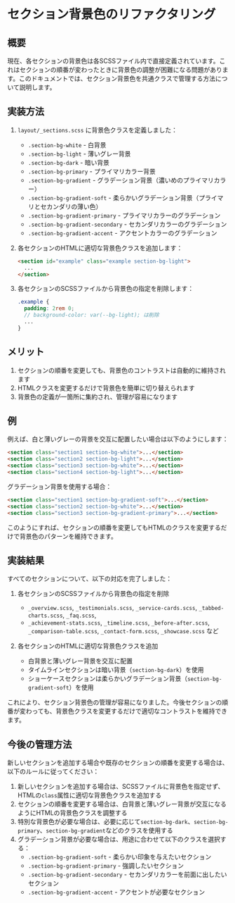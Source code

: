 # セクション背景色のリファクタリング

## 概要

現在、各セクションの背景色は各SCSSファイル内で直接定義されています。これはセクションの順番が変わったときに背景色の調整が困難になる問題があります。このドキュメントでは、セクション背景色を共通クラスで管理する方法について説明します。

## 実装方法

1. `layout/_sections.scss` に背景色クラスを定義しました：
   - `.section-bg-white` - 白背景
   - `.section-bg-light` - 薄いグレー背景
   - `.section-bg-dark` - 暗い背景
   - `.section-bg-primary` - プライマリカラー背景
   - `.section-bg-gradient` - グラデーション背景（濃いめのプライマリカラー）
   - `.section-bg-gradient-soft` - 柔らかいグラデーション背景（プライマリとセカンダリの薄い色）
   - `.section-bg-gradient-primary` - プライマリカラーのグラデーション
   - `.section-bg-gradient-secondary` - セカンダリカラーのグラデーション
   - `.section-bg-gradient-accent` - アクセントカラーのグラデーション

2. 各セクションのHTMLに適切な背景色クラスを追加します：
   ```html
   <section id="example" class="example section-bg-light">
     ...
   </section>
   ```

3. 各セクションのSCSSファイルから背景色の指定を削除します：
   ```scss
   .example {
     padding: 2rem 0;
     // background-color: var(--bg-light); は削除
     ...
   }
   ```

## メリット

1. セクションの順番を変更しても、背景色のコントラストは自動的に維持されます
2. HTMLクラスを変更するだけで背景色を簡単に切り替えられます
3. 背景色の定義が一箇所に集約され、管理が容易になります

## 例

例えば、白と薄いグレーの背景を交互に配置したい場合は以下のようにします：

```html
<section class="section1 section-bg-white">...</section>
<section class="section2 section-bg-light">...</section>
<section class="section3 section-bg-white">...</section>
<section class="section4 section-bg-light">...</section>
```

グラデーション背景を使用する場合：

```html
<section class="section1 section-bg-gradient-soft">...</section>
<section class="section2 section-bg-white">...</section>
<section class="section3 section-bg-gradient-primary">...</section>
```

このようにすれば、セクションの順番を変更してもHTMLのクラスを変更するだけで背景色のパターンを維持できます。

## 実装結果

すべてのセクションについて、以下の対応を完了しました：

1. 各セクションのSCSSファイルから背景色の指定を削除
   - `_overview.scss`, `_testimonials.scss`, `_service-cards.scss`, `_tabbed-charts.scss`, `_faq.scss`, 
   - `_achievement-stats.scss`, `_timeline.scss`, `_before-after.scss`, `_comparison-table.scss`, `_contact-form.scss`, `_showcase.scss` など

2. 各セクションのHTMLに適切な背景色クラスを追加
   - 白背景と薄いグレー背景を交互に配置
   - タイムラインセクションは暗い背景（`section-bg-dark`）を使用
   - ショーケースセクションは柔らかいグラデーション背景（`section-bg-gradient-soft`）を使用

これにより、セクション背景色の管理が容易になりました。今後セクションの順番が変わっても、背景色クラスを変更するだけで適切なコントラストを維持できます。

## 今後の管理方法

新しいセクションを追加する場合や既存のセクションの順番を変更する場合は、以下のルールに従ってください：

1. 新しいセクションを追加する場合は、SCSSファイルに背景色を指定せず、HTMLの`class`属性に適切な背景色クラスを追加する
2. セクションの順番を変更する場合は、白背景と薄いグレー背景が交互になるようにHTMLの背景色クラスを調整する
3. 特別な背景色が必要な場合は、必要に応じて`section-bg-dark`、`section-bg-primary`、`section-bg-gradient`などのクラスを使用する
4. グラデーション背景が必要な場合は、用途に合わせて以下のクラスを選択する：
   - `.section-bg-gradient-soft` - 柔らかい印象を与えたいセクション
   - `.section-bg-gradient-primary` - 強調したいセクション
   - `.section-bg-gradient-secondary` - セカンダリカラーを前面に出したいセクション
   - `.section-bg-gradient-accent` - アクセントが必要なセクション 